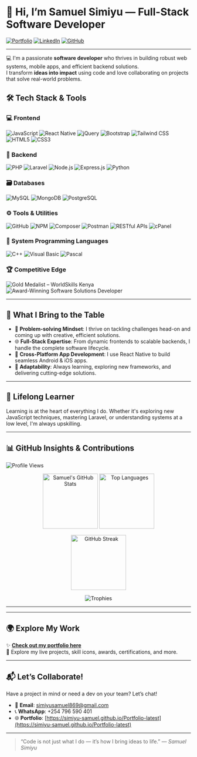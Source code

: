 # 👋 Hi, I’m **Samuel Simiyu** — Full-Stack Software Developer

[![Portfolio](https://img.shields.io/badge/Portfolio-LIVE-green?style=for-the-badge&logo=github)](https://simiyu-samuel.github.io/Portfolio-latest/)
[![LinkedIn](https://img.shields.io/badge/LinkedIn-Connect-blue?style=for-the-badge&logo=linkedin)](https://www.linkedin.com/in/samuel-simiyu-63270a236/)
[![GitHub](https://img.shields.io/badge/GitHub-Follow-black?style=for-the-badge&logo=github)](https://github.com/simiyu-samuel)

---

💻 I'm a passionate **software developer** who thrives in building robust web systems, mobile apps, and efficient backend solutions.  
I transform **ideas into impact** using code and love collaborating on projects that solve real-world problems.

## 🛠️ Tech Stack & Tools

### 💻 Frontend
<p align="left">
  <img src="https://img.icons8.com/color/48/000000/javascript.png" title="JavaScript"/>
  <img src="https://img.icons8.com/color/48/000000/react-native.png" title="React Native"/>
  <img src="https://img.icons8.com/ios/58/000000/jquery.png" title="jQuery"/>
  <img src="https://img.icons8.com/color/48/000000/bootstrap.png" title="Bootstrap"/>
  <img src="https://img.icons8.com/color/48/000000/tailwind_css.png" title="Tailwind CSS"/>
  <img src="https://img.icons8.com/color/48/000000/html-5.png" title="HTML5"/>
  <img src="https://img.icons8.com/color/48/000000/css3.png" title="CSS3"/>
</p>

### 🧠 Backend
<p align="left">
  <img src="https://img.icons8.com/color/48/000000/php.png" title="PHP"/>
  <img src="https://img.icons8.com/ios/50/000000/laravel.png" title="Laravel"/>
  <img src="https://img.icons8.com/color/48/000000/nodejs.png" title="Node.js"/>
  <img src="https://img.icons8.com/ios/50/000000/express-js.png" title="Express.js"/>
  <img src="https://img.icons8.com/color/48/000000/python.png" title="Python"/>
</p>

### 🗃️ Databases
<p align="left">
  <img src="https://img.icons8.com/ios-filled/50/000000/mysql-logo.png" title="MySQL"/>
  <img src="https://img.icons8.com/external-tal-revivo-color-tal-revivo/48/null/external-mongodb-a-cross-platform-document-oriented-database-program-logo-color-tal-revivo.png" title="MongoDB"/>
  <img src="https://img.icons8.com/color/48/000000/postgreesql.png" title="PostgreSQL"/>
</p>

### ⚙️ Tools & Utilities
<p align="left">
  <img src="https://img.icons8.com/material-outlined/48/000000/github.png" title="GitHub"/>
  <img src="https://img.icons8.com/color/48/000000/npm.png" title="NPM"/>
  <img src="https://img.icons8.com/external-tal-revivo-shadow-tal-revivo/48/000000/external-composer-a-tool-for-dependency-management-in-php-logo-shadow-tal-revivo.png" title="Composer"/>
  <img src="https://img.icons8.com/external-tal-revivo-color-tal-revivo/48/000000/external-postman-is-the-only-complete-api-development-environment-logo-color-tal-revivo.png" title="Postman"/>
  <img src="https://img.icons8.com/ios/50/000000/api.png" title="RESTful APIs"/>
  <img src="https://img.icons8.com/ios/50/000000/cpanel.png" title="cPanel"/>
</p>

### 🔢 System Programming Languages
<p align="left">
  <img src="https://img.icons8.com/color/48/000000/c-plus-plus-logo.png" title="C++"/>
  <img src="https://img.icons8.com/ios/48/000000/visual-basic.png" title="Visual Basic"/>
  <img src="https://img.icons8.com/color/48/000000/source-code.png" title="Pascal"/>

</p>

### 🏆 Competitive Edge
<p align="left">
  <img src="https://img.icons8.com/emoji/48/000000/1st-place-medal-emoji.png" title="Gold Medalist – WorldSkills Kenya"/>
  <img src="https://img.icons8.com/emoji/48/000000/trophy-emoji.png" title="Award-Winning Software Solutions Developer"/>
</p>

---

## 🚀 What I Bring to the Table

- 🧠 **Problem-solving Mindset**: I thrive on tackling challenges head-on and coming up with creative, efficient solutions.  
- 🌐 **Full-Stack Expertise**: From dynamic frontends to scalable backends, I handle the complete software lifecycle.  
- 📱 **Cross-Platform App Development**: I use React Native to build seamless Android & iOS apps.  
- 🔄 **Adaptability**: Always learning, exploring new frameworks, and delivering cutting-edge solutions.

---

## 🌱 Lifelong Learner

Learning is at the heart of everything I do. Whether it's exploring new JavaScript techniques, mastering Laravel, or understanding systems at a low level, I'm always upskilling.

---

## 📊 GitHub Insights & Contributions
![Profile Views](https://komarev.com/ghpvc/?username=simiyu-samuel&style=flat-square&color=brightgreen)
<p align="center">
  <img src="https://github-readme-stats.vercel.app/api?username=simiyu-samuel&show_icons=true&theme=tokyonight" alt="Samuel's GitHub Stats" height="150" />
  <img src="https://github-readme-stats.vercel.app/api/top-langs/?username=simiyu-samuel&layout=compact&theme=tokyonight" alt="Top Languages" height="150" />
</p>

<p align="center">
  <img src="https://github-readme-streak-stats.herokuapp.com/?user=simiyu-samuel&theme=tokyonight" alt="GitHub Streak" height="150" />
</p>



<p align="center">
  <img src="https://github-profile-trophy.vercel.app/?username=simiyu-samuel&theme=tokyonight&margin-w=10&no-frame=true" alt="Trophies"/>
</p>

---


---

## 🌍 Explore My Work

✨ [**Check out my portfolio here**](https://simiyu-samuel.github.io/Portfolio-latest)  
📂 Explore my live projects, skill icons, awards, certifications, and more.

---

## 📬 Let’s Collaborate!

Have a project in mind or need a dev on your team? Let’s chat!

- 📧 **Email**: simiyusamuel869@gmail.com  
- 📞 **WhatsApp**: +254 796 590 401  
- 🌐 **Portfolio**: [https://simiyu-samuel.github.io/Portfolio-latest](https://simiyu-samuel.github.io/Portfolio-latest)

---

> “Code is not just what I do — it’s how I bring ideas to life.” — *Samuel Simiyu*
